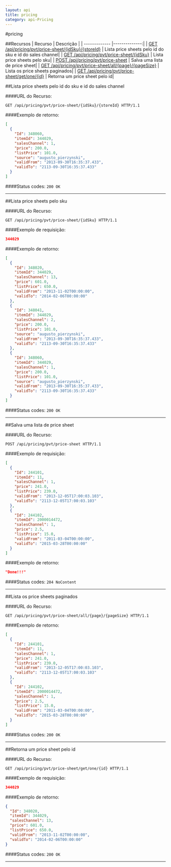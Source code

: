 ```yaml
---
layout: api
title: pricing
category: api-Pricing
---
```


#pricing


##Recursos
| Recurso       | Descrição     |
| ------------- |--------------:|
| [GET /api/pricing/pvt/price-sheet/{idSku}/{storeId}](#lista-price-sheets-pelo-id-do-sku-e-id-do-sales-channel)  | Lista price sheets pelo id do sku e id do sales channel|
| [GET /api/pricing/pvt/price-sheet/{idSku}](#lista-price-sheets-pelo-sku)  | Lista price sheets pelo sku|
| [POST /api/pricing/pvt/price-sheet](#salva-uma-lista-de-price-sheet)  | Salva uma lista de price sheet|
| [GET /api/pricing/pvt/price-sheet/all/{page}/{pageSize}](#lista-os-price-sheets-paginados)  | Lista os price sheets paginados|
| [GET /api/pricing/pvt/price-sheet/get/one/{id}](#retorna-um-price-sheet-pelo-id)  | Retorna um price sheet pelo id|

##Lista price sheets pelo id do sku e id do sales channel

####URL do Recurso:
```http
GET /api/pricing/pvt/price-sheet/{idSku}/{storeId} HTTP/1.1
```

####Exemplo de retorno:
```json
[
  {
    "Id": 348060,
    "itemId": 344029,
    "salesChannel": 1,
    "price": 200.0,
    "listPrice": 101.0,
    "source": "augusto_pierzynski",
    "validFrom": "2013-09-30T16:35:37.433",
    "validTo": "2113-09-30T16:35:37.433"
  }
]
```
####Status codes: `200 OK` 

---

##Lista price sheets pelo sku

####URL do Recurso:
```http
GET /api/pricing/pvt/price-sheet/{idSku} HTTP/1.1
```

####Exemplo de requisição:
```json
344029
```
####Exemplo de retorno:
```json
[
  {
    "Id": 348020,
    "itemId": 344029,
    "salesChannel": 13,
    "price": 601.0,
    "listPrice": 650.0,
    "validFrom": "2013-11-02T00:00:00",
    "validTo": "2014-02-06T00:00:00"
  },
  {
    "Id": 348041,
    "itemId": 344029,
    "salesChannel": 2,
    "price": 200.0,
    "listPrice": 101.0,
    "source": "augusto_pierzynski",
    "validFrom": "2013-09-30T16:35:37.433",
    "validTo": "2113-09-30T16:35:37.433"
  },
  {
    "Id": 348060,
    "itemId": 344029,
    "salesChannel": 1,
    "price": 200.0,
    "listPrice": 101.0,
    "source": "augusto_pierzynski",
    "validFrom": "2013-09-30T16:35:37.433",
    "validTo": "2113-09-30T16:35:37.433"
  }
]
```
####Status codes: `200 OK` 

---

##Salva uma lista de price sheet

####URL do Recurso:
```http
POST /api/pricing/pvt/price-sheet HTTP/1.1
```

####Exemplo de requisição:
```json
[
  {
    "Id": 244101,
    "itemId": 11,
    "salesChannel": 1,
    "price": 241.0,
    "listPrice": 239.0,
    "validFrom": "2013-12-05T17:00:03.103",
    "validTo": "2113-12-05T17:00:03.103"
  },
  {
    "Id": 244102,
    "itemId": 2000014472,
    "salesChannel": 1,
    "price": 2.5,
    "listPrice": 15.0,
    "validFrom": "2011-03-04T00:00:00",
    "validTo": "2015-03-28T00:00:00"
  }
]
```
####Exemplo de retorno:
```json
"Done!!!"
```
####Status codes: `204 NoContent` 

---

##Lista os price sheets paginados

####URL do Recurso:
```http
GET /api/pricing/pvt/price-sheet/all/{page}/{pageSize} HTTP/1.1
```

####Exemplo de retorno:
```json
[
  {
    "Id": 244101,
    "itemId": 11,
    "salesChannel": 1,
    "price": 241.0,
    "listPrice": 239.0,
    "validFrom": "2013-12-05T17:00:03.103",
    "validTo": "2113-12-05T17:00:03.103"
  },
  {
    "Id": 244102,
    "itemId": 2000014472,
    "salesChannel": 1,
    "price": 2.5,
    "listPrice": 15.0,
    "validFrom": "2011-03-04T00:00:00",
    "validTo": "2015-03-28T00:00:00"
  }
]
```
####Status codes: `200 OK` 

---

##Retorna um price sheet pelo id

####URL do Recurso:
```http
GET /api/pricing/pvt/price-sheet/get/one/{id} HTTP/1.1
```

####Exemplo de requisição:
```json
344029
```
####Exemplo de retorno:
```json
{
  "Id": 348020,
  "itemId": 344029,
  "salesChannel": 13,
  "price": 601.0,
  "listPrice": 650.0,
  "validFrom": "2013-11-02T00:00:00",
  "validTo": "2014-02-06T00:00:00"
}
```
####Status codes: `200 OK` 

---


